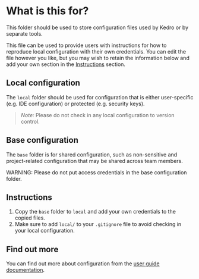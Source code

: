 # What is this for?

This folder should be used to store configuration files used by Kedro or by separate tools.

This file can be used to provide users with instructions for how to reproduce local configuration with their own credentials. You can edit the file however you like, but you may wish to retain the information below and add your own section in the [Instructions](#Instructions) section.

## Local configuration

The `local` folder should be used for configuration that is either user-specific (e.g. IDE configuration) or protected (e.g. security keys).

> _Note:_ Please do not check in any local configuration to version control.

## Base configuration

The `base` folder is for shared configuration, such as non-sensitive and project-related configuration that may be shared across team members.

WARNING: Please do not put access credentials in the base configuration folder.

## Instructions

1. Copy the `base` folder to `local` and add your own credentials to the copied files.
2. Make sure to add `local/` to your `.gitignore` file to avoid checking in your local configuration.

## Find out more

You can find out more about configuration from the [user guide documentation](https://docs.kedro.org/en/stable/configuration/configuration_basics.html).
